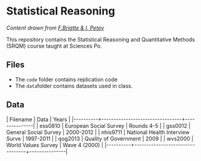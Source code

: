 # Statistical Reasoning
_Content drawn from [F.Briatte & I. Petev](https://github.com/briatte/srqm)_ 

This repository contains the Statistical Reasoning and Quantitative Methods (SRQM) course taught at Sciences Po.

## Files
+ The `code` folder contains replication code
+ The `data`folder contains datasets used in class.


## Data
| Filename | Data                            |         Years |
|----------+---------------------------------+---------------|
| ess0810  | European Social Survey          |    Rounds 4-5 |
| gss0012  | General Social Survey           |     2000-2012 |
| nhis9711 | National Health Interview Surve |     1997-2011 |
| qog2013  | Quality of Government           |          2009 |
| wvs2000  | World Values Survey             | Wave 4 (2000) |
|----------+---------------------------------+---------------|
